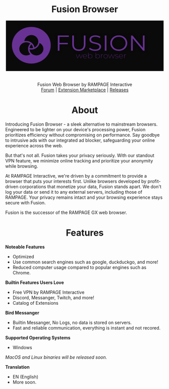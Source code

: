 <h1 align="center">Fusion Browser</h1>
<p align="center">
<img src="https://github.com/RAMPAGELLC/fusion/raw/main/fusion_ban.png" style="display: block;margin-left: auto;margin-right: auto;" width="500" height="160" align="center"/><br><br>
Fusion Web Browser by RAMPAGE Interactive<br>
<a target="_blank" href="https://meta.rampage.place">Forum</a> |
<a target="_blank" href="https://meta.rampage.place/c/resources/fusion-extensions/38">Extension Marketplace</a> |
<a target="_blank" href="https://github.com/RAMPAGELLC/fusion/releases">Releases</a>
</p>
<h1 align="center">About</h1>
Introducing Fusion Browser - a sleek alternative to mainstream browsers. Engineered to be lighter on your device's processing power, Fusion prioritizes efficiency without compromising on performance. Say goodbye to intrusive ads with our integrated ad blocker, safeguarding your online experience across the web.

But that's not all. Fusion takes your privacy seriously. With our standout VPN feature, we minimize online tracking and prioritize your anonymity while browsing.

At RAMPAGE Interactive, we're driven by a commitment to provide a browser that puts your interests first. Unlike browsers developed by profit-driven corporations that monetize your data, Fusion stands apart. We don't log your data or send it to any external servers, including those of RAMPAGE. Your privacy remains intact and your browsing experience stays secure with Fusion.

Fusion is the successor of the RAMPAGE GX web browser. 

<h1 align="center">Features</h1>

 <b>Noteable Features</b>
  - Optimized
  - Use common search engines such as google, duckduckgo, and more!
  - Reduced computer usage compared to popular engines such as Chrome.

  <b>Builtin Features Users Love</b>
  - Free VPN by RAMPAGE Interactive
  - Discord, Messanger, Twitch, and more!
  - Catalog of Extensions

  <b>Bird Messanger</b>
  - Builtin Messanger, No Logs, no data is stored on servers.
  - Fast and reliable communication, everything is instant and not recored.

  <b>Supported Operating Systems</b>
  - Windows
    
  *MacOS and Linux binaries will be released soon.*

 <b>Translation</b>
  - EN (English)
  - More soon.
